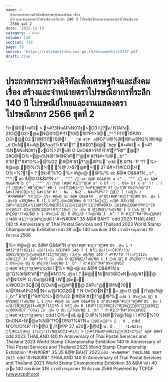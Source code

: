 ```yaml
---
name: >-
  ประกาศกระทรวงดิจิทัลเพื่อเศรษฐกิจและสังคม เรื่อง
  สร้างและจำหน่ายตราไปรษณียากรที่ระลึก 140 ปี ไปรษณีย์ไทยและงานแสดงตราไปรษณียากร
  2566 ชุดที่ 2
date: '2023-12-19'
category: ง พิเศษ
volume: 140
section: 318
page: 39
source: 'https://ratchakitcha.soc.go.th/documents/13727.pdf'
draft: true
---
```


# ประกาศกระทรวงดิจิทัลเพื่อเศรษฐกิจและสังคม เรื่อง สร้างและจำหน่ายตราไปรษณียากรที่ระลึก 140 ปี ไปรษณีย์ไทยและงานแสดงตราไปรษณียากร 2566 ชุดที่ 2

!1>@01>#1/ > >#?3NพAPอN011ฐ>O3>2?ค/ N1APอ 21O@O3>ํ@หN@0!1@P!11?0@1#?P1>3@ _^^ !ี P!11?0์P#0 O3>@O2 !1@P!11?0@1 `_`` B #?P ` อ@0?"อํ@%@!@!ค/@!Q%!@!#@ _d OหN#>#@&?ญญ?!>R'#1?"์ B#$0?#@ `bee #>##/ > >#?%NANอN0#1ฐ>O%>2?ค!R O QหO&#>1?# R'#1?"์R#" ํ@? 2#O@O%>ํ@ห%N@"!#@R'#1?"@# #?N#>%@ _b^ 'ี R'#1?"์R#"O%>@%O2 !#@R'#1?"@#P% `cdd B #?N ` P "!? %> #@ค@ ํ@%/%>!์ %@ />$?@#>!์ 2? &#>1?#(CO>!์ O%>%?1> ? !NอR'%?O %> #@ค@ ํ@%/% ac &@# O&&#?N _ c^ , ^^^ / ac &@# O&&#?N ` c^ , ^^^ / ac &@# O&&#?N a c^ , ^^^ / ac &@# O&&#?N b c^ , ^^^ / %@ !#@R'#1?"@# a^ x bf !! . O%> bf x a^ !! . ( /? @#อ"'#B"@#อ"'#B ) />$?@#>!์ %>P$#@ีP 2? >!์N'O%2?ห%@"2? &#>1?#(CO>!์ &#>1?# #? . Nค . Nอ2 . N#คP%P%"? ํ@? ( !ห@% ) '#>N#0R#" %?1> %> #@ค@ ac &@# O&&#?N _ @"Q%!#@R'#1?"@#N'O% .@พ ì .@พ/@ อ1BN#พ B !1 î N!็.@พอ1BN#พ B !1"Aออ ห/@0 O3>/O@ 2APอ"@@1พ?@#?P2/N@P2/อ>@1P!11?0์P#0O3> @1#ํ@หO@#?PN!็"CO 1>@11? O3>ํ@2N2@1P!0?"COค อ .@พ O @3N@/?คํ@/N@ ì î อ& @ O @%O@"!?คํ@/N@ ì î O%>อ& @ O @%/@ !?คํ@/N@ ì _b^ 'ี R'#1?"์R#"O%>@%O2 !#@R'#1?"@#P% `cdd î '#>N#0R#" 35 &@# BAHT `cdd 2023 THAILAND 140 th Anniversary of Thai Postal Services and Thailand 2023 World Stamp Championship Exhibition หน้า 39 เลม 140 ตอนพิเศษ 318 ง ราชกิจจานุเบกษา 19 ธันวาคม 2566

%> #@ค@ ac &@# O&&#?N ` @"Q%!#@R'#1?"@#N'O% .@พ ì ? N#32"@!ั!011/ อค์!1>อ N3P#0 140 !ี î N!็.@พ!1>!C#?P/?3/ 3@02/0@/ออ@ค@1P!11?0์3@ !1>อ คํ@/N@ 140 !ี #?P/?O !?/อ?112อ ค3Oอ? 3/ 3@0!1>!C อ .@พ O @3N@/?คํ@/N@ ì î อ& @ O @%O@"!?คํ@/N@ ì î O%>อ& @ O @%/@!?คํ@/N@ ì _b^ 'ี R'#1?"์R#"O%>@%O2 !#@R'#1?"@#P% `cdd î %> #@ค@ ac &@# O&&#?N a @"Q%!#@R'#1?"@#N'O% .@พ ì ? #@N/N/3@OหNค/@/#1ํ@ อ?N!O/P! O /0ค/@/2B î N!็.@พอ ห/@0O3>3COO/OหNค/@/#1ํ@ 2APอ"@@1N?0 ห/@0NพAPอ2N!Nอ ค/@/1CO2@ ? N OหOON? อ .@พ O @ /?คํ@/N@ ì _b^ 'ี R'#1?"์R#"O%>@%O2 !#@R'#1?"@#P% `cdd î O%>อ& @ O @%%N@!?คํ@/N@ ì î %> #@ค@ ac &@# O&&#?N b @"Q%!#@R'#1?"@#N'O% .@พ ì ค/@/2BO@11อคBP!11?0์ î N!็.@พ B 1B1P!11?0์O2/?0Nอํ@3?ํ@2N ห/@0OหO? "COค อ .@พ O @ /?คํ@/N@ ì _b^ 'ี R'#1?"์R#"O%>@%O2 !#@R'#1?"@#P% `cdd î O%>อ& @ O @%%N@!?คํ@/N@ ì î #?O%?O QหON#>N!ํ@ห%N@"!?OO!N/?%#?N `e $0>@"%  . 0 . `cdd N'O%!O%R' !1>@0  /?#?P 27 พ20>@0 พ . 0 . `_`` !1>N21>ฐ ?#11/#อ 1?ฐ/!1?/N@@11>#1/ > >#?3NพAPอN011ฐ>O3>2?ค/ &@# BAHT `cdd 2023 THAILAND 140 th Anniversary of Thai Postal Services and Thailand 2023 World Stamp Championship Exhibition 140 th Anniversary of Thai Postal Services and Thailand 2023 World Stamp Championship Exhibition '#>N#0R#" 35 35 &@# BAHT 2023 `cdd '#>N#0R#" THAILAND BAHT 2023 `cdd '#>N#0R#" THAILAND 140 th Anniversary of Thai Postal Services and Thailand 2023 World Stamp Championship Exhibition 35 &@# หน้า 40 เลม 140 ตอนพิเศษ 318 ง ราชกิจจานุเบกษา 19 ธันวาคม 2566 Powered by TCPDF (www.tcpdf.org)
